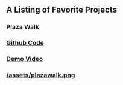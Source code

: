 
##  A Listing of Favorite Projects
### Plaza Walk
###  [Github Code](https://github.com/flocela/PlazaWalkCCode)
###  [Demo Video](https://www.youtube.com/watch?v=clG0zYToX9M)
###  [/assets/plazawalk.png](https://www.youtube.com/watch?v=clG0zYToX9M)


